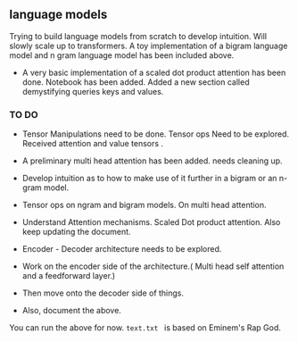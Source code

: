 ## language models

Trying to build language models from scratch to develop intuition. Will slowly scale up to transformers. A toy implementation of a bigram language model and n gram language model has been included above. 

- A very basic implementation of a scaled dot product attention has been done.  Notebook has been added. Added a new section called demystifying queries keys and values.

### TO DO

- Tensor Manipulations need to be done. Tensor ops Need to be explored. Received attention and value tensors . 
- A preliminary multi head attention has been added. needs cleaning up.
- Develop intuition as to how to make use of it further in a bigram or an n-gram model.
- Tensor ops on ngram and bigram models. On multi head attention.

- Understand Attention mechanisms. Scaled Dot product attention. Also keep updating the document.
- Encoder - Decoder architecture needs to be explored.
- Work on the encoder side of the architecture.( Multi head self attention and a  feedforward layer.)
- Then move onto the decoder side of things.
- Also, document the above.

You can run the above for now. ```text.txt ``` is based on Eminem's Rap God.
